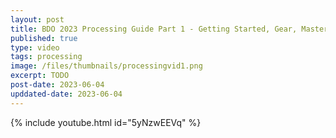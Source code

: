```yaml
---
layout: post
title: BDO 2023 Processing Guide Part 1 - Getting Started, Gear, Mastery, Mass Processing
published: true
type: video
tags: processing
image: /files/thumbnails/processingvid1.png
excerpt: TODO
post-date: 2023-06-04
upddated-date: 2023-06-04
---
```


{% include youtube.html id="5yNzwEEVq" %}